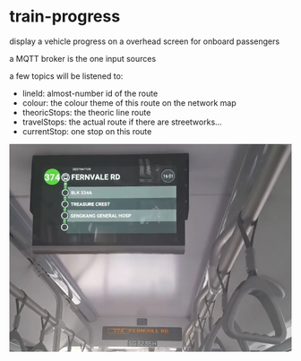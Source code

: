 train-progress
==============

display a vehicle progress on a overhead screen for onboard passengers

a MQTT broker is the one input sources

a few topics will be listened to:

 * lineId: almost-number id of the route
 * colour: the colour theme of this route on the network map
 * theoricStops: the theoric line route
 * travelStops: the actual route if there are streetworks...
 * currentStop: one stop on this route

![image](lawo.png)
